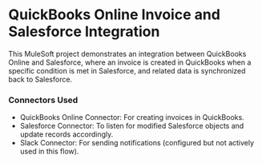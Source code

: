 # QuickBooks Online Invoice and Salesforce Integration
This MuleSoft project demonstrates an integration between QuickBooks Online and Salesforce, where an invoice is created in QuickBooks when a specific condition is met in Salesforce, and related data is synchronized back to Salesforce.

### Connectors Used
- QuickBooks Online Connector: For creating invoices in QuickBooks.
- Salesforce Connector: To listen for modified Salesforce objects and update records accordingly.
- Slack Connector: For sending notifications (configured but not actively used in this flow).
